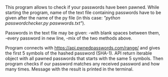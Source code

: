 This program allows to check if your passwords have been pawned. 
While starting the program, name of the text file containing passwords have to be given after the name of the py file (in this case:  _"python passwordchecker.py paswwords.txt"_).

Passwords in the text file may be given:
  -with blank spaces between them, 
  -every password in new line,
  -mix of the two methods above.

Program connects with https://api.pwnedpasswords.com/range/ and gives the first 5 symbols of the hashed password (SHA-1).
API return iterable object with all pawned passwords that starts with the same 5 symbols.
Then program checks if our password matches any received password and how many times.
Message with the result is printed in the terminal.
